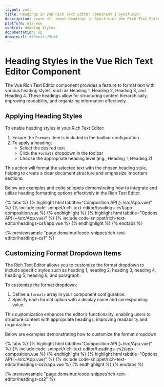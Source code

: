 ```yaml
---
layout: post
title: Headings in Vue Rich Text Editor component | Syncfusion
description: Learn all about Headings in Syncfusion Vue Rich Text Editor component of Syncfusion Essential JS 2 and more.
platform: ej2-vue
control: Heading Styles
documentation: ug
domainurl: ##DomainURL##
---
```


# Heading Styles in the Vue Rich Text Editor Component

The Vue Rich Text Editor component provides a feature to format text with various heading styles, such as Heading 1, Heading 2, Heading 3, and Heading 4. These headings allow for structuring content hierarchically, improving readability, and organizing information effectively.

## Applying Heading Styles

To enable heading styles in your Rich Text Editor:

1. Ensure the `Formats` item is included in the toolbar configuration.
2. To apply a heading:
    * Select the desired text
    * Click the `Formats` dropdown in the toolbar
    * Choose the appropriate heading level (e.g., Heading 1, Heading 2)

This action will format the selected text with the chosen heading style, helping to create a clear document structure and emphasize important sections.

Below are examples and code snippets demonstrating how to integrate and utilize heading formatting options effectively in the Rich Text Editor.

{% tabs %}
{% highlight html tabtitle="Composition API (~/src/App.vue)" %}
{% include code-snippet/rich-text-editor/headings-cs1/app-composition.vue %}
{% endhighlight %}
{% highlight html tabtitle="Options API (~/src/App.vue)" %}
{% include code-snippet/rich-text-editor/headings-cs1/app.vue %}
{% endhighlight %}
{% endtabs %}
        
{% previewsample "page.domainurl/code-snippet/rich-text-editor/headings-cs1" %}

## Customizing Format Dropdown Items

The Rich Text Editor allows you to customize the format dropdown to include specific styles such as heading 1, heading 2, heading 3, heading 4, heading 5, heading 6, and paragraph.

To customize the format dropdown:

1. Define a `formats` array in your component configuration.
2. Specify each format option with a display name and corresponding value.

This customization enhances the editor’s functionality, enabling users to structure content with appropriate headings, improving readability and organization.

Below are examples demonstrating how to customize the format dropdown.

{% tabs %}
{% highlight html tabtitle="Composition API (~/src/App.vue)" %}
{% include code-snippet/rich-text-editor/headings-cs2/app-composition.vue %}
{% endhighlight %}
{% highlight html tabtitle="Options API (~/src/App.vue)" %}
{% include code-snippet/rich-text-editor/headings-cs2/app.vue %}
{% endhighlight %}
{% endtabs %}
        
{% previewsample "page.domainurl/code-snippet/rich-text-editor/headings-cs2" %}